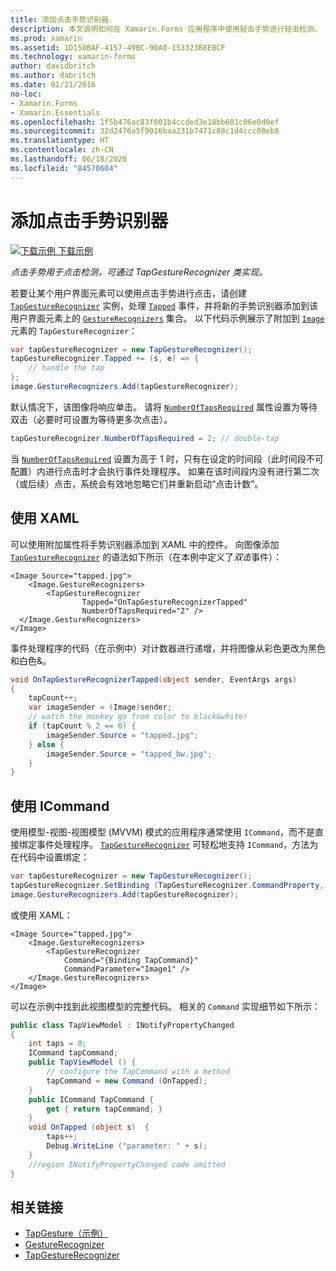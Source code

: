 ```yaml
---
title: 添加点击手势识别器
description: 本文说明如何在 Xamarin.Forms 应用程序中使用轻击手势进行轻击检测。 可通过 TapGestureRecognizer 类实现点击检测。
ms.prod: xamarin
ms.assetid: 1D150BAF-4157-49BC-90A0-153323B8EBCF
ms.technology: xamarin-forms
author: davidbritch
ms.author: dabritch
ms.date: 01/21/2016
no-loc:
- Xamarin.Forms
- Xamarin.Essentials
ms.openlocfilehash: 1f5b476ac83f801b4ccded3e18bb601c06e0d0ef
ms.sourcegitcommit: 32d2476a5f9016baa231b7471c88c1d4ccc08eb8
ms.translationtype: HT
ms.contentlocale: zh-CN
ms.lasthandoff: 06/18/2020
ms.locfileid: "84570604"
---
```

# <a name="adding-a-tap-gesture-recognizer"></a>添加点击手势识别器

[![下载示例](~/media/shared/download.png) 下载示例](https://docs.microsoft.com/samples/xamarin/xamarin-forms-samples/workingwithgestures-tapgesture)

_点击手势用于点击检测，可通过 TapGestureRecognizer 类实现。_

若要让某个用户界面元素可以使用点击手势进行点击，请创建 [`TapGestureRecognizer`](xref:Xamarin.Forms.TapGestureRecognizer) 实例，处理 [`Tapped`](xref:Xamarin.Forms.TapGestureRecognizer.Tapped) 事件，并将新的手势识别器添加到该用户界面元素上的 [`GestureRecognizers`](xref:Xamarin.Forms.View.GestureRecognizers) 集合。 以下代码示例展示了附加到 [`Image`](xref:Xamarin.Forms.Image) 元素的 `TapGestureRecognizer`：

```csharp
var tapGestureRecognizer = new TapGestureRecognizer();
tapGestureRecognizer.Tapped += (s, e) => {
    // handle the tap
};
image.GestureRecognizers.Add(tapGestureRecognizer);
```

默认情况下，该图像将响应单击。 请将 [`NumberOfTapsRequired`](xref:Xamarin.Forms.TapGestureRecognizer.NumberOfTapsRequired) 属性设置为等待双击（必要时可设置为等待更多次点击）。

```csharp
tapGestureRecognizer.NumberOfTapsRequired = 2; // double-tap
```

当 [`NumberOfTapsRequired`](xref:Xamarin.Forms.TapGestureRecognizer.NumberOfTapsRequired) 设置为高于 1 时，只有在设定的时间段（此时间段不可配置）内进行点击时才会执行事件处理程序。 如果在该时间段内没有进行第二次（或后续）点击，系统会有效地忽略它们并重新启动“点击计数”。

## <a name="using-xaml"></a>使用 XAML

可以使用附加属性将手势识别器添加到 XAML 中的控件。 向图像添加 [`TapGestureRecognizer`](xref:Xamarin.Forms.TapGestureRecognizer) 的语法如下所示（在本例中定义了*双击*事件）：

```xaml
<Image Source="tapped.jpg">
    <Image.GestureRecognizers>
        <TapGestureRecognizer
                Tapped="OnTapGestureRecognizerTapped"
                NumberOfTapsRequired="2" />
  </Image.GestureRecognizers>
</Image>
```

事件处理程序的代码（在示例中）对计数器进行递增，并将图像从彩色更改为黑色和白色&amp;。

```csharp
void OnTapGestureRecognizerTapped(object sender, EventArgs args)
{
    tapCount++;
    var imageSender = (Image)sender;
    // watch the monkey go from color to black&white!
    if (tapCount % 2 == 0) {
        imageSender.Source = "tapped.jpg";
    } else {
        imageSender.Source = "tapped_bw.jpg";
    }
}
```

## <a name="using-icommand"></a>使用 ICommand

使用模型-视图-视图模型 (MVVM) 模式的应用程序通常使用 `ICommand`，而不是直接绑定事件处理程序。 [`TapGestureRecognizer`](xref:Xamarin.Forms.TapGestureRecognizer) 可轻松地支持 `ICommand`，方法为在代码中设置绑定：

```csharp
var tapGestureRecognizer = new TapGestureRecognizer();
tapGestureRecognizer.SetBinding (TapGestureRecognizer.CommandProperty, "TapCommand");
image.GestureRecognizers.Add(tapGestureRecognizer);
```

或使用 XAML：

```xaml
<Image Source="tapped.jpg">
    <Image.GestureRecognizers>
        <TapGestureRecognizer
            Command="{Binding TapCommand}"
            CommandParameter="Image1" />
    </Image.GestureRecognizers>
</Image>
```

可以在示例中找到此视图模型的完整代码。 相关的 `Command` 实现细节如下所示：

```csharp
public class TapViewModel : INotifyPropertyChanged
{
    int taps = 0;
    ICommand tapCommand;
    public TapViewModel () {
        // configure the TapCommand with a method
        tapCommand = new Command (OnTapped);
    }
    public ICommand TapCommand {
        get { return tapCommand; }
    }
    void OnTapped (object s)  {
        taps++;
        Debug.WriteLine ("parameter: " + s);
    }
    //region INotifyPropertyChanged code omitted
}
```

## <a name="related-links"></a>相关链接

- [TapGesture（示例）](https://docs.microsoft.com/samples/xamarin/xamarin-forms-samples/workingwithgestures-tapgesture)
- [GestureRecognizer](xref:Xamarin.Forms.GestureRecognizer)
- [TapGestureRecognizer](xref:Xamarin.Forms.TapGestureRecognizer)

